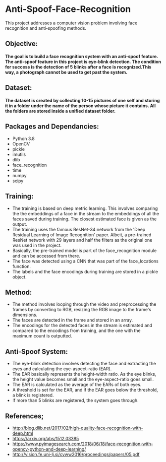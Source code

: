 # Anti-Spoof-Face-Recognition
This project addresses a computer vision problem involving face recognition and anti-spoofing methods.

## Objective:
#### The goal is to build a face recognition system with an anti-spoof feature. The anti-spoof feature in this project is eye-blink detection. The condition for success is the detection of 5 blinks after a face is recognized.This way, a photograph cannot be used to get past the system.


## Dataset:
#### The dataset is created by collecting 10-15 pictures of one self and storing it in a folder under the name of the person whose picture it contains. All the folders are stored inside a unified dataset folder.


## Packages and Dependancies:
* Python 3.8
* OpenCV
* pickle
* imutils
* dlib
* face_recognition
* time
* numpy
* scipy

## Training:
* The training is based on deep metric learning. This involves comparing the the embeddings of a face in the stream to the embeddings of all the faces saved during training. The closest estimated face is given as the output. 
* The training uses the famous ResNet-34 network from the 'Deep Residual Learning of Image Recognition' paper. Albeit, a pre-trained ResNet network with 29 layers and half the filters as the original one was used in the project.
* Basically, the pre-trained model is part of the face_recognition module and can be accessed from there. 
* The face was detected using a CNN that was part of the face_locations function.
* The labels and the face encodings during training are stored in a pickle object.


## Method:
* The method involves looping through the video and preprocessing the frames by converting to RGB, resizing the RGB image to the frame's dimensions.
* The faces are detected in the frame and stored in an array.
* The encodings for the detected faces in the stream is estimated and compared to the encodings from training, and the one with the maximum count is outputted.



## Anti-Spoof System:
* The eye-blink detection involves detecting the face and extracting the eyes and calculating the eye-aspect-ratio (EAR).
* The EAR basically represents the height-width ratio. As the eye blinks, the height value becomes small and the eye-aspect-ratio goes small.
* The EAR is calculated as the average of the EARs of both eyes.
* A threshold is set for the EAR, and if the EAR goes below the threshold, a blink is registered.
* If more than 5 blinks are registered, the system goes through. 



## References;
* http://blog.dlib.net/2017/02/high-quality-face-recognition-with-deep.html
* https://arxiv.org/abs/1512.03385
* https://www.pyimagesearch.com/2018/06/18/face-recognition-with-opencv-python-and-deep-learning/
* http://vision.fe.uni-lj.si/cvww2016/proceedings/papers/05.pdf




